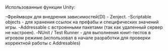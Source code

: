 Использованные функции Unity:

-Фреймворк для внедрения зависимостей(DI) - Zenject.
-Scriptable objects - для хранения ссылок на префабы и специфических значений игры.
-Addressable с встроенными пакетами (так как удаленный сервер не настроен).
-NUnit / Test Runner - для выполнения юнит-тестов в игровом режиме.(использовал в начале разработки для проверки корректной работы с Addresables)